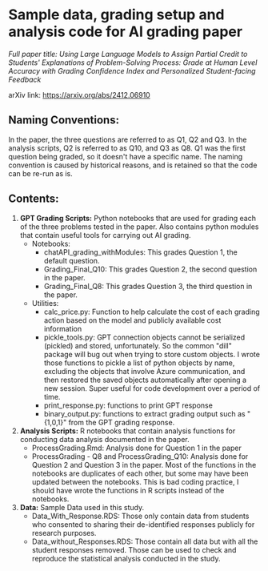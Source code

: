 # Sample data, grading setup and analysis code for AI grading paper 

*Full paper title: Using Large Language Models to Assign Partial Credit to Students' Explanations of Problem-Solving Process: Grade at Human Level Accuracy with Grading Confidence Index and Personalized Student-facing Feedback*
  
arXiv link: https://arxiv.org/abs/2412.06910

## Naming Conventions:
In the paper, the three questions are referred to as Q1, Q2 and Q3. In the analysis scripts, Q2 is referred to as Q10, and Q3 as Q8. Q1 was the first question being graded, so it doesn't have a specific name. The naming convention is caused by historical reasons, and is retained so that the code can be re-run as is.

## Contents:
1. **GPT Grading Scripts:** Python notebooks that are used for grading each of the three problems tested in the paper. Also contains python modules that contain useful tools for carrying out AI grading.
    * Notebooks:
       - chatAPI_grading_withModules: This grades Question 1, the default question.
       - Grading_Final_Q10: This grades Question 2, the second question in the paper.
       - Grading_Final_Q8: This grades Question 3, the third question in the paper.
    * Utilities:
      - calc_price.py: Function to help calculate the cost of each grading action based on the model and publicly available cost information
      - pickle_tools.py: GPT connection objects cannot be serialized (pickled) and stored, unfortunately. So the common "dill" package will bug out when trying to store custom objects. I wrote those functions to pickle a list of python objects by name, excluding the objects that involve Azure communication, and then restored the saved objects automatically after opening a new session. Super useful for code development over a period of time.
      - print_response.py: functions to print GPT response
      - binary_output.py: functions to extract grading output such as "{1,0,1}" from the GPT grading response.
2. **Analysis Scripts:**  R notebooks that contain analysis functions for conducting data analysis documented in the paper.
   * ProcessGrading.Rmd: Analysis done for Question 1 in the paper
   * ProcessGrading - Q8 and ProcessGrading_Q10: Analysis done for Question 2 and Question 3 in the paper. Most of the functions in the notebooks are duplicates of each other, but some may have been updated between the notebooks. This is bad coding practice, I should have wrote the functions in R scripts instead of the notebooks. 
3. **Data:** Sample Data used in this study.
    * Data_With_Response.RDS: Those only contain data from students who consented to sharing their de-identified responses publicly for research purposes. 
    * Data_without_Responses.RDS: Those contain all data but with all the student responses removed. Those can be used to check and reproduce the statistical analysis conducted in the study.

